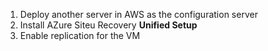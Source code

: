1. Deploy another server in AWS as the configuration server
2. Install AZure Siteu Recovery **Unified Setup**
3. Enable replication for the VM
